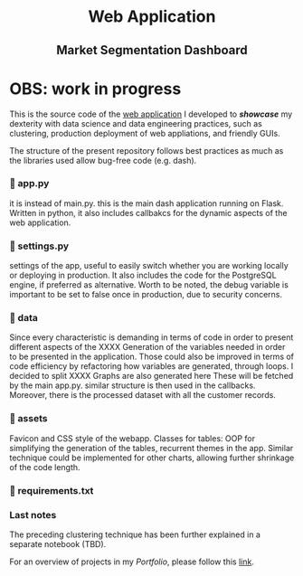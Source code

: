 <h1 align="center"> Web Application </h1>
<h2 align="center"> Market Segmentation Dashboard </h2>

# OBS: work in progress
This is the source code of the [web application](https://business-intelligence-davide.herokuapp.com/) I developed to ***showcase*** my dexterity with data science and data engineering practices, such as clustering, production deployment of web appliations, and friendly GUIs.

The structure of the present repository follows best practices as much as the libraries used allow bug-free code (e.g. dash).

### 📃 app.py
it is instead of main.py. this is the main dash application running on Flask. Written in python, it also includes callbakcs for the dynamic aspects of the web application.

### 📃 settings.py
settings of the app, useful to easily switch whether you are working locally or deploying in production. It also includes the code for the PostgreSQL engine, if preferred as alternative. Worth to be noted, the debug variable is important to be set to false once in production, due to security concerns.

### 📁 data
Since every characteristic is demanding in terms of code in order to present different aspects of the XXXX
Generation of the variables needed in order to be presented in the application. Those could also be improved in terms of code efficiency by refactoring how variables are generated, through loops.
I decided to split XXXX
Graphs are also generated here
These will be fetched by the main app.py. similar structure is then used in the callbacks. Moreover, there is the processed dataset with all the customer records.

### 📁 assets
Favicon and CSS style of the webapp.
Classes for tables: OOP for simplifying the generation of the tables, recurrent themes in the app. Similar technique could be implemented for other charts, allowing further shrinkage of the code length. 


### 📃 requirements.txt

### Last notes
The preceding clustering technique has been further explained in a separate notebook (TBD).

For an overview of projects in my *Portfolio*, please follow this [link](https://github.com/dafo16ac/df_portfolio).

